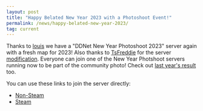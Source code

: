 ```yaml
---
layout: post
title: "Happy Belated New Year 2023 with a Photoshoot Event!"
permalink: /news/happy-belated-new-year-2023/
tag: current
---
```


Thanks to [louis](https://ddnet.org/mappers/louis/) we have a "DDNet New Year Photoshoot 2023" server again with a fresh map for 2023! Also thanks to [TsFreddie](https://github.com/TsFreddie) for the server [modification](https://github.com/TeeworldsCN/MomentCap). Everyone can join one of the New Year Photshoot servers running now to be part of the community photo! Check out [last year's result](https://ddnet.org/newyear2022/) too.

You can use these links to join the server directly:

- [Non-Steam](ddnet://176.9.114.238:8297/)
- [Steam](steam://run/412220//176.9.114.238:8297/)
